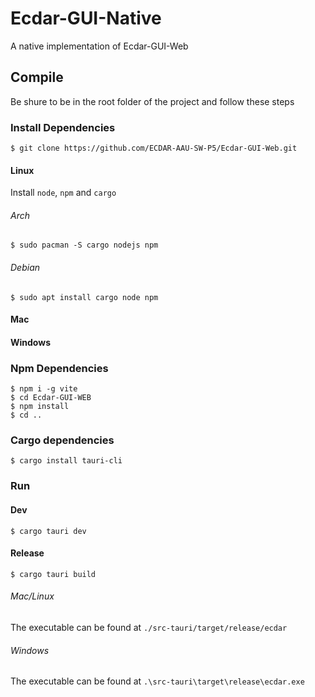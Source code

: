 # Ecdar-GUI-Native

A native implementation of Ecdar-GUI-Web

## Compile
Be shure to be in the root folder of the project and follow these steps

### Install Dependencies


```
$ git clone https://github.com/ECDAR-AAU-SW-P5/Ecdar-GUI-Web.git
```

#### Linux

Install `node`, `npm` and `cargo`
###### Arch
```
$ sudo pacman -S cargo nodejs npm
```

###### Debian
```
$ sudo apt install cargo node npm 
```

#### Mac

#### Windows

### Npm Dependencies
```
$ npm i -g vite
$ cd Ecdar-GUI-WEB
$ npm install
$ cd ..
``` 
### Cargo dependencies
```
$ cargo install tauri-cli
```
### Run
#### Dev
```
$ cargo tauri dev
```
#### Release
```
$ cargo tauri build
```

###### Mac/Linux
The executable can be found at `./src-tauri/target/release/ecdar`
###### Windows
The executable can be found at `.\src-tauri\target\release\ecdar.exe`
